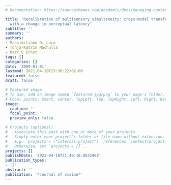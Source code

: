 ```yaml
---
# Documentation: https://sourcethemes.com/academic/docs/managing-content/

title: 'Recalibration of multisensory simultaneity: cross-modal transfer coincides
  with a change in perceptual latency'
subtitle: ''
summary: ''
authors:
- Massimiliano Di Luca
- Tonja-Katrin Machulla
- Marc O Ernst
tags: []
categories: []
date: '2009-01-01'
lastmod: 2021-04-10T23:36:22+02:00
featured: false
draft: false

# Featured image
# To use, add an image named `featured.jpg/png` to your page's folder.
# Focal points: Smart, Center, TopLeft, Top, TopRight, Left, Right, BottomLeft, Bottom, BottomRight.
image:
  caption: ''
  focal_point: ''
  preview_only: false

# Projects (optional).
#   Associate this post with one or more of your projects.
#   Simply enter your project's folder or file name without extension.
#   E.g. `projects = ["internal-project"]` references `content/project/deep-learning/index.md`.
#   Otherwise, set `projects = []`.
projects: []
publishDate: '2021-04-10T21:40:10.803246Z'
publication_types:
- '2'
abstract: ''
publication: '*Journal of vision*'
---
```

